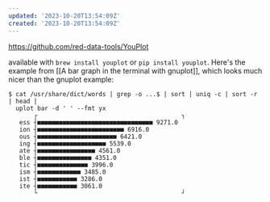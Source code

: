 ```yaml
---
updated: '2023-10-20T13:54:09Z'
created: '2023-10-20T13:54:09Z'
---
```

https://github.com/red-data-tools/YouPlot

available with `brew install youplot` or `pip install youplot`. Here's the example from [[A bar graph in the terminal with gnuplot]], which looks much nicer than the gnuplot example:

```
$ cat /usr/share/dict/words | grep -o ...$ | sort | uniq -c | sort -r | head |
  uplot bar -d ' ' --fmt yx
       ┌                                        ┐ 
   ess ┤■■■■■■■■■■■■■■■■■■■■■■■■■■■■■■■■ 9271.0   
   ion ┤■■■■■■■■■■■■■■■■■■■■■■■■ 6916.0           
   ous ┤■■■■■■■■■■■■■■■■■■■■■■ 6421.0             
   ing ┤■■■■■■■■■■■■■■■■■■■ 5539.0                
   ate ┤■■■■■■■■■■■■■■■■ 4561.0                   
   ble ┤■■■■■■■■■■■■■■■ 4351.0                    
   tic ┤■■■■■■■■■■■■■■ 3996.0                     
   ism ┤■■■■■■■■■■■■ 3485.0                       
   ist ┤■■■■■■■■■■■ 3286.0                        
   ite ┤■■■■■■■■■■■ 3061.0                        
       └                                        ┘ 
```